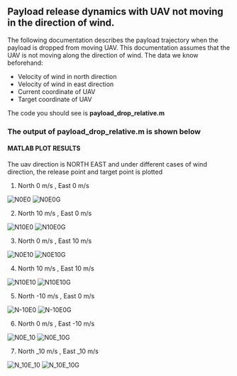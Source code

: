 ## Payload release dynamics with UAV not moving in the direction of wind.

The following documentation describes the payload trajectory when the payload is dropped from
moving UAV. This documentation assumes that the UAV is not moving along the direction of
wind.
The data we know beforehand:

- Velocity of wind in north direction
- Velocity of wind in east direction
- Current coordinate of UAV
- Target coordinate of UAV

The code you should see is **payload_drop_relative.m**

### The output of payload_drop_relative.m is shown below

#### MATLAB PLOT RESULTS

The uav direction is NORTH EAST and under different cases of wind direction, the release point and target point is plotted
1) North 0 m/s , East 0 m/s

![N0E0](/results/N0E0.jpg) 
![N0E0G](/results/N0E0G.jpg)

2) North 10 m/s , East 0 m/s

![N10E0](/results/N10E0.jpg)
![N10E0G](/results/N10E0G.jpg)

3) North 0 m/s , East 10 m/s

![N0E10](/results/N0E10.jpg)
![N0E10G](/results/N0E10G.jpg)

4) North 10 m/s , East 10 m/s

![N10E10](/results/N10E10.jpg)
![N10E10G](/results/N10E10G.jpg)

5) North -10 m/s , East 0 m/s

![N-10E0](/results/N_10E0.jpg)
![N-10E0G](/results/N_10E0G.jpg)

6) North 0 m/s , East -10 m/s

![N0E_10](/results/N0E_10.jpg)
![N0E_10G](/results/N0E_10G.jpg)

7) North _10 m/s , East _10 m/s

![N_10E_10](/results/N_10E_10.jpg)
![N_10E_10G](/results/N_10E_10G.jpg)
